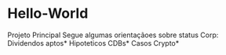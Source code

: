 # Hello-World
Projeto Principal
Segue algumas orientaçãoes sobre status Corp:
Dividendos aptos*
Hipoteticos CDBs*
Casos Crypto*
